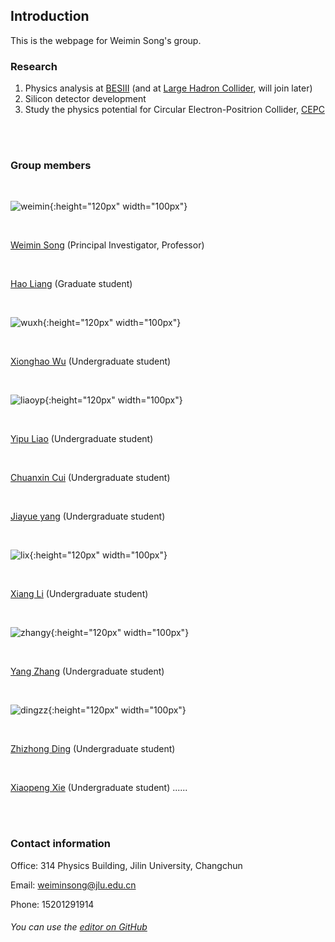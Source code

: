 ## Introduction

This is the webpage for Weimin Song's group.

### Research

1. Physics analysis at [BESIII](http://bes3.ihep.ac.cn) (and at [Large Hadron Collider](https://home.cern/science/accelerators/large-hadron-collider), will join later)
2. Silicon detector development
3. Study the physics potential for Circular Electron-Positrion Collider, [CEPC](CEPC.md)

</br>

</br>

### Group members

</br>

![weimin](pictures/weimin.jpg){:height="120px" width="100px"}

</br>

[Weimin Song]() (Principal Investigator, Professor)



</br>

[Hao Liang]() (Graduate student)



</br>

![wuxh](pictures/wuxh.jpg){:height="120px" width="100px"}

</br>

[Xionghao Wu](group/wuxhresearch.md) (Undergraduate student)



</br>

![liaoyp](pictures/liaoyp.jpg){:height="120px" width="100px"}

</br>

[Yipu Liao](liaoyp0615.github.io) (Undergraduate student)



</br>

[Chuanxin Cui]() (Undergraduate student)



</br>

[Jiayue yang]() (Undergraduate student)



</br>

![lix](pictures/lix.jpg){:height="120px" width="100px"}

</br>

[Xiang Li](group/lixresearch.md) (Undergraduate student)



</br>

![zhangy](pictures/zhangy.jpg){:height="120px" width="100px"}

</br>

[Yang Zhang](group/zhangyresearch.md) (Undergraduate student)



</br>

![dingzz](pictures/dingzz.jpg){:height="120px" width="100px"}

</br>

[Zhizhong Ding](group/dingzzresearch.md) (Undergraduate student)



</br>

[Xiaopeng Xie](group/xiexpresearch.md) (Undergraduate student)
......



</br>

</br>

### Contact information

Office: 314 Physics Building, Jilin University, Changchun

Email: weiminsong@jlu.edu.cn

Phone: 15201291914

###### You can use the [editor on GitHub](https://github.com/weiminsong/SONGGROUP.github.io/edit/master/README.md)
